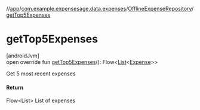 //[app](../../../index.md)/[com.example.expensesage.data.expenses](../index.md)/[OfflineExpenseRepository](index.md)/[getTop5Expenses](get-top5-expenses.md)

# getTop5Expenses

[androidJvm]\
open override fun [getTop5Expenses](get-top5-expenses.md)(): Flow&lt;[List](https://kotlinlang.org/api/latest/jvm/stdlib/kotlin.collections/-list/index.html)&lt;[Expense](../-expense/index.md)&gt;&gt;

Get 5 most recent expenses

#### Return

Flow<List<Expense>> List of expenses

